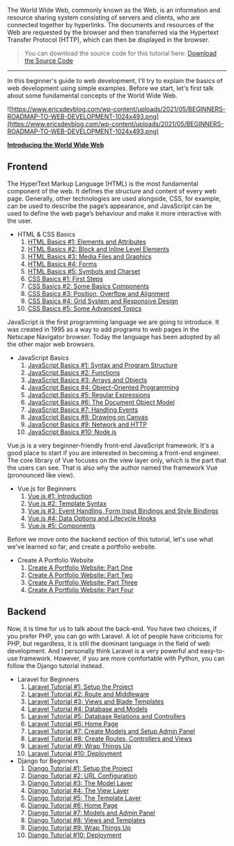 The World Wide Web, commonly known as the Web, is an information and resource sharing system consisting of servers and clients, who are connected together by hyperlinks. The documents and resources of the Web are requested by the browser and then transferred via the Hypertext Transfer Protocol (HTTP), which can then be displayed in the browser.

> You can download the source code for this tutorial here: 
> [Download the Source Code](https://www.ericsdevblog.com/index.php/beginners-roadmap-to-web-development/)

---

In this beginner's guide to web development, I'll try to explain the basics of web development using simple examples. Before we start, let's first talk about some fundamental concepts of the World Wide Web.

![https://www.ericsdevblog.com/wp-content/uploads/2021/05/BEGINNERS-ROADMAP-TO-WEB-DEVELOPMENT-1024x493.png](https://www.ericsdevblog.com/wp-content/uploads/2021/05/BEGINNERS-ROADMAP-TO-WEB-DEVELOPMENT-1024x493.png)

[**Introducing the World Wide Web**](https://www.ericsdevblog.com/index.php/2021/05/introducing-the-world-wide-web/)

## Frontend

The HyperText Markup Language (HTML) is the most fundamental component of the web. It defines the structure and content of every web page. Generally, other technologies are used alongside, CSS, for example, can be used to describe the page’s appearance, and JavaScript can be used to define the web page’s behaviour and make it more interactive with the user.

- HTML & CSS Basics
    1. [HTML Basics #1: Elements and Attributes](https://www.ericsdevblog.com/index.php/2021/05/html-basics-1-elements-and-attributes/)
    2. [HTML Basics #2: Block and Inline Level Elements](https://www.ericsdevblog.com/index.php/2021/05/html-basics-2-block-and-inline-level-elements/)
    3. [HTML Basics #3: Media Files and Graphics](https://www.ericsdevblog.com/index.php/2021/05/html-basics-3-media-files-and-graphics/)
    4. [HTML Basics #4: Forms](https://www.ericsdevblog.com/index.php/2021/05/html-basics-4-forms/)
    5. [HTML Basics #5: Symbols and Charset](https://www.ericsdevblog.com/index.php/2021/05/html-basics-5-symbols-and-charset/)
    6. [CSS Basics #1: First Steps](https://www.ericsdevblog.com/index.php/2021/07/css-basics-1-first-steps/)
    7. [CSS Basics #2: Some Basics Components](https://www.ericsdevblog.com/index.php/2021/07/css-basics-2-some-basics-components/)
    8. [CSS Basics #3: Position, Overflow and Alignment](https://www.ericsdevblog.com/index.php/2021/07/css-basics-3-position-overflow-and-alignment/)
    9. [CSS Basics #4: Grid System and Responsive Design](https://www.ericsdevblog.com/index.php/2021/07/css-basics-4-grid-system-and-responsive-design/)
    10. [CSS Basics #5: Some Advanced Topics](https://www.ericsdevblog.com/index.php/2021/08/css-basics-5-some-advanced-topics/)

JavaScript is the first programming language we are going to introduce. It was created in 1995 as a way to add programs to web pages in the Netscape Navigator browser. Today the language has been adopted by all the other major web browsers.

- JavaScript Basics
    1. [JavaScript Basics #1: Syntax and Program Structure](https://www.ericsdevblog.com/index.php/2021/08/javascript-basics-1-syntax-and-program-structure/)
    2. [JavaScript Basics #2: Functions](https://www.ericsdevblog.com/index.php/2021/08/javascript-basics-2-functions/)
    3. [JavaScript Basics #3: Arrays and Objects](https://www.ericsdevblog.com/index.php/2021/09/javascript-basics-3-arrays-and-objects/)
    4. [JavaScript Basics #4: Object-Oriented Programming](https://www.ericsdevblog.com/index.php/2021/10/javascript-basics-4-object-oriented-programming/)
    5. [JavaScript Basics #5: Regular Expressions](https://www.ericsdevblog.com/index.php/2021/10/javascript-basics-5-regular-expressions/)
    6. [JavaScript Basics #6: The Document Object Model](https://www.ericsdevblog.com/index.php/2021/10/javascript-basics-6-the-document-object-model/)
    7. [JavaScript Basics #7: Handling Events](https://www.ericsdevblog.com/index.php/2021/11/javascript-basics-7-handling-events/)
    8. [JavaScript Basics #8: Drawing on Canvas](https://www.ericsdevblog.com/index.php/2021/11/javascript-basics-8-drawing-on-canvas/)
    9. [JavaScript Basics #9: Network and HTTP](https://www.ericsdevblog.com/index.php/2021/11/javascript-basics-9-network-and-http/)
    10. [JavaScript Basics #10: Node.js](https://www.ericsdevblog.com/index.php/2021/12/javascript-basics-10-node-js/)

Vue.js is a very beginner-friendly front-end JavaScript framework. It's a good place to start if you are interested in becoming a front-end engineer. The core library of Vue focuses on the view layer only, which is the part that the users can see. That is also why the author named the framework Vue (pronounced like view).

- Vue.js for Beginners
    1. [Vue.js #1: Introduction](https://www.ericsdevblog.com/index.php/2021/12/vue-js-1-introduction/)
    2. [Vue.js #2: Template Syntax](https://www.ericsdevblog.com/index.php/2021/12/vue-js-2-template-syntax/)
    3. [Vue.js #3: Event Handling, Form Input Bindings and Style Bindings](https://www.ericsdevblog.com/index.php/2021/12/vue-js-3-event-handling-form-input-bindings-and-style-bindings/)
    4. [Vue.js #4: Data Options and Lifecycle Hooks](https://www.ericsdevblog.com/index.php/2021/12/vue-js-4-data-options-and-lifecycle-hooks/)
    5. [Vue.js #5: Components](https://www.ericsdevblog.com/index.php/2021/12/vue-js-5-components/)

Before we move onto the backend section of this tutorial, let's use what we've learned so far, and create a portfolio website.

- Create A Portfolio Website
    1. [Create A Portfolio Website: Part One](https://www.ericsdevblog.com/index.php/2021/05/create-a-portfolio-website-part-one/)
    2. [Create A Portfolio Website: Part Two](https://www.ericsdevblog.com/index.php/2021/08/create-a-portfolio-website-part-two/)
    3. [Create A Portfolio Website: Part Three](https://www.ericsdevblog.com/index.php/2021/12/create-a-portfolio-website-part-three/)
    4. [Create A Portfolio Website: Part Four](https://www.ericsdevblog.com/index.php/2021/12/create-a-portfolio-website-part-four/)

## Backend

Now, it is time for us to talk about the back-end. You have two choices, if you prefer PHP, you can go with Laravel. A lot of people have criticisms for PHP, but regardless, it is still the dominant language in the field of web development. And I personally think Laravel is a very powerful and easy-to-use framework. However, if you are more comfortable with Python, you can follow the Django tutorial instead.

- Laravel for Beginners
    1. [Laravel Tutorial #1: Setup the Project](https://www.ericsdevblog.com/index.php/2021/12/laravel-tutorial-1-setup-the-project/)
    2. [Laravel Tutorial #2: Route and Middleware](https://www.ericsdevblog.com/index.php/2021/12/laravel-tutorial-2-route-and-middleware/)
    3. [Laravel Tutorial #3: Views and Blade Templates](https://www.ericsdevblog.com/index.php/2022/01/laravel-tutorial-3-views-and-blade-templates/)
    4. [Laravel Tutorial #4: Database and Models](https://www.ericsdevblog.com/index.php/2022/01/laravel-tutorial-4-database-and-models/)
    5. [Laravel Tutorial #5: Database Relations and Controllers](https://www.ericsdevblog.com/index.php/2022/01/laravel-tutorial-5-databse-relations-and-controllers/)
    6. [Laravel Tutorial #6: Home Page](https://www.ericsdevblog.com/index.php/2022/01/laravel-tutorial-6-home-page/)
    7. [Laravel Tutorial #7: Create Models and Setup Admin Panel](https://www.ericsdevblog.com/index.php/2022/01/laravel-tutorial-7-create-models-and-setup-admin-panel/)
    8. [Laravel Tutorial #8: Create Routes, Controllers and Views](https://www.ericsdevblog.com/index.php/2022/01/laravel-tutorial-8-create-routes-controllers-and-views/)
    9. [Laravel Tutorial #9: Wrap Things Up](https://www.ericsdevblog.com/index.php/2022/01/laravel-tutorial-9-wrap-things-up/)
    10. [Laravel Tutorial #10: Deployment](https://www.ericsdevblog.com/index.php/2022/01/laravel-tutorial-10-deployment/)
- Django for Beginners
    1. [Django Tutorial #1: Setup the Project](https://www.ericsdevblog.com/index.php/2022/01/django-tutorial-1-setup-the-project/)
    2. [Django Tutorial #2: URL Configuration](https://www.ericsdevblog.com/index.php/2022/01/django-tutorial-2-url-configuration/)
    3. [Django Tutorial #3: The Model Layer](https://www.ericsdevblog.com/index.php/2022/01/django-tutorial-3-the-model-layer/)
    4. [Django Tutorial #4: The View Layer](https://www.ericsdevblog.com/index.php/2022/01/django-tutorial-4-the-view-layer/)
    5. [Django Tutorial #5: The Template Layer](https://www.ericsdevblog.com/index.php/2022/01/django-tutorial-5-the-template-layer/)
    6. [Django Tutorial #6: Home Page](https://www.ericsdevblog.com/index.php/2022/01/django-tutorial-6-home-page/)
    7. [Django Tutorial #7: Models and Admin Panel](https://www.ericsdevblog.com/index.php/2022/01/django-tutorial-7-models-and-admin-panel/)
    8. [Django Tutorial #8: Views and Templates](https://www.ericsdevblog.com/index.php/2022/01/django-tutorial-8-views-and-templates/)
    9. [Django Tutorial #9: Wrap Things Up](https://www.ericsdevblog.com/index.php/2022/02/django-tutorial-9-wrap-things-up/)
    10. [Django Tutorial #10: Deployment](https://www.ericsdevblog.com/index.php/2022/02/django-tutorial-10-deployment/)
